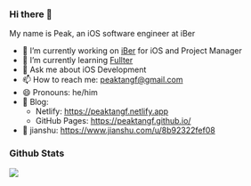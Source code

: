 ### Hi there 👋

My name is Peak, an iOS software engineer at iBer

- 🔭 I’m currently working on [iBer](https://www.iberhk.com/) for iOS and Project Manager
- 🌱 I’m currently learning  [Fullter](https://flutter.dev/)
- 💬 Ask me about iOS Development
- 📫 How to reach me: peaktangf@gmail.com
- 😄 Pronouns: he/him
- 🎤 Blog: 
    - Netlify: https://peaktangf.netlify.app
    - GitHub Pages: https://peaktangf.github.io/
- 🎯 jianshu: https://www.jianshu.com/u/8b92322fef08

### Github Stats

<img src="https://github-readme-stats.vercel.app/api?username=peaktangf">
